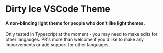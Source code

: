 
# Dirty Ice VSCode Theme

#### A non-blinding light theme for people who don't like light themes.

Only tested in Typescript at the moment - you may need to make edits for other langauges. PR's more than welcome if you'd like to make any imporvements or add support for other languages.